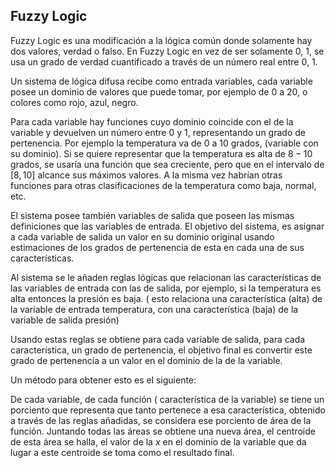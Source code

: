 ## Fuzzy Logic 

Fuzzy Logic es una modificación a la lógica común donde solamente hay dos valores, verdad o falso. En Fuzzy Logic en vez de ser solamente $0$, $1$, se usa un grado de verdad cuantificado a través de un número real entre $0$, $1$.

Un sistema de lógica difusa recibe como entrada variables, cada variable posee un dominio de valores que puede tomar, por ejemplo de $0$ a $20$, o colores como rojo, azul, negro.

Para cada variable hay funciones cuyo dominio coincide con el de la variable y devuelven un número entre $0$ y $1$, representando un grado de pertenencia. Por ejemplo la temperatura va de $0$ a $10$ grados, (variable con su dominio). Si se quiere representar que la temperatura es alta de $8-10$ grados, se usaría una función que sea creciente, pero que en el intervalo de $[8, 10]$ alcance sus máximos valores. A la misma vez habrían otras funciones para otras clasificaciones de la temperatura como baja, normal, etc.

El sistema posee también variables de salida que poseen las mismas definiciones que las variables de entrada. El objetivo del sistema, es asignar a cada variable de salida un valor en su dominio original usando estimaciones de los grados de pertenencia de esta en cada una de sus características.

Al sistema se le añaden reglas lógicas que relacionan las características de las variables de entrada con las de salida, por ejemplo, si la temperatura es alta entonces la presión es baja. ( esto relaciona una característica (alta) de la variable de entrada temperatura, con una característica (baja) de la variable de salida presión)

Usando estas reglas se obtiene para cada variable de salida, para cada característica, un grado de pertenencia, el objetivo final es convertir este grado de pertenencia a un valor en el dominio de la de la variable. 

Un método para obtener esto es el siguiente: 

De cada variable, de cada función ( característica de la variable) se tiene un porciento que representa que tanto pertenece a esa característica, obtenido a través de las reglas añadidas, se considera ese porciento de área de la función. Juntando todas las áreas se obtiene una nueva área, el centroide de esta área se halla, el valor de la $x$ en el dominio de la variable que da lugar a este centroide se toma como el resultado final. 